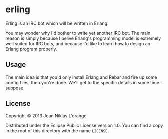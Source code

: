 # erling

Erling is an IRC bot which will be written in Erlang. 

You may wonder why I'd bother to write yet another IRC bot. The main reason is
simply because I belive Erlang's programming model is extremely well suited for
IRC bots, and because I'd like to learn how to design an Erlang program
properly.

## Usage

The main idea is that you'd only install Erlang and Rebar and fire up some
config files, then you're done. We'll get to the specific details in some time I
suppose.

## License

Copyright © 2013 Jean Niklas L'orange

Distributed under the Eclipse Public License version 1.0. You can find a copy in
the root of this directory with the name `LICENSE`.
